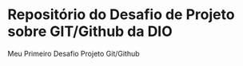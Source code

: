 # Repositório do Desafio  de Projeto sobre GIT/Github da DIO
Meu Primeiro Desafio Projeto Git/Github
